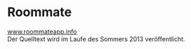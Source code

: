 Roommate
========

www.roommateapp.info<br>
Der Quelltext wird im Laufe des Sommers 2013 veröffentlicht.
